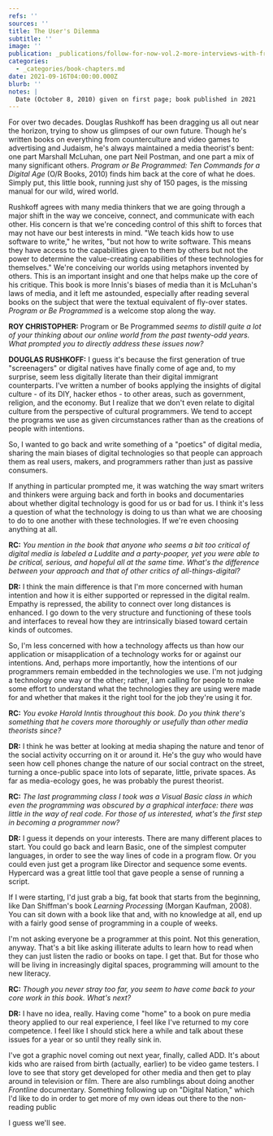 ```yaml
---
refs: ''
sources: ''
title: The User's Dilemma
subtitle: ''
image: ''
publication: _publications/follow-for-now-vol.2-more-interviews-with-friends-and-heroes.md
categories:
  - _categories/book-chapters.md
date: 2021-09-16T04:00:00.000Z
blurb: ''
notes: |
  Date (October 8, 2010) given on first page; book published in 2021
---
```


For over two decades. Douglas Rushkoff has been dragging us all out near the horizon, trying to show us glimpses of our own future. Though he's written books on everything from counterculture and video games to advertising and Judaism, he's always maintained a media theorist's bent: one part Marshall McLuhan, one part Neil Postman, and one part a mix of many significant others. *Program or Be Programmed: Ten Commands for a Digital Age* (O/R Books, 2010) finds him back at the core of what he does. Simply put, this little book, running just shy of 150 pages, is the missing manual for our wild, wired world.

Rushkoff agrees with many media thinkers that we are going through a major shift in the way we conceive, connect, and communicate with each other. His concern is that we're conceding control of this shift to forces that may not have our best interests in mind. "We teach kids how to use software to write," he writes, "but not how to write software. This means they have access to the capabilities given to them by others but not the power to determine the value-creating capabilities of these technologies for themselves." We're conceiving our worlds using metaphors invented by others. This is an important insight and one that helps make up the core of his critique. This book is more Innis's biases of media than it is McLuhan's laws of media, and it left me astounded, especially after reading several books on the subject that were the textual equivalent of fly-over states. *Program or Be Programmed* is a welcome stop along the way.

**ROY CHRISTOPHER:** Program or Be Programmed *seems to distill quite a lot of your thinking about our online world from the past twenty-odd years. What prompted you to directly address these issues now?*

**DOUGLAS RUSHKOFF:** I guess it's because the first generation of true "screenagers" or digital natives have finally come of age and, to my surprise, seem less digitally literate than their digital immigrant counterparts. I've written a number of books applying the insights of digital culture - of its DIY, hacker ethos - to other areas, such as government, religion, and the economy. But I realize that we don't even relate to digital culture from the perspective of cultural programmers. We tend to accept the programs we use as given circumstances rather than as the creations of people with intentions.

So, I wanted to go back and write something of a "poetics" of digital media, sharing the main biases of digital technologies so that people can approach them as real users, makers, and programmers rather than just as passive consumers.

If anything in particular prompted me, it was watching the way smart writers and thinkers were arguing back and forth in books and documentaries about whether digital technology is good for us or bad for us. I think it's less a question of what the technology is doing to us than what we are choosing to do to one another with these technologies. If we're even choosing anything at all.

**RC:** *You mention in the book that anyone who seems a bit too critical of digital media is labeled a Luddite and a party-pooper, yet you were able to be critical, serious, and hopeful all at the same time. What's the difference between your approach and that of other critics of all-things-digital?*

**DR:** I think the main difference is that I'm more concerned with human intention and how it is either supported or repressed in the digital realm. Empathy is repressed, the ability to connect over long distances is enhanced. I go down to the very structure and functioning of these tools and interfaces to reveal how they are intrinsically biased toward certain kinds of outcomes.

So, I'm less concerned with how a technology affects us than how our application or misapplication of a technology works for or against our intentions. And, perhaps more importantly, how the intentions of our programmers remain embedded in the technologies we use. I'm not judging a technology one way or the other; rather, I am calling for people to make some effort to understand what the technologies they are using were made for and whether that makes it the right tool for the job they're using it for.

**RC:** *You evoke Harold Inntis throughout this book. Do you think there's something that he covers more thoroughly or usefully than other media theorists since?*

**DR:** I think he was better at looking at media shaping the nature and tenor of the social activity occurring on it or around it. He's the guy who would have seen how cell phones change the nature of our social contract on the street, turning a once-public space into lots of separate, little, private spaces. As far as media-ecology goes, he was probably the purest theorist.

**RC:** *The last programming class I took was a Visual Basic class in which even the programming was obscured by a graphical interface: there was little in the way of real code. For those of us interested, what's the first step in becoming a programmer now?*

**DR:** I guess it depends on your interests. There are many different places to start. You could go back and learn Basic, one of the simplest computer languages, in order to see the way lines of code in a program flow. Or you could even just get a program like Director and sequence some events. Hypercard was a great little tool that gave people a sense of running a script.

If I were starting, I'd just grab a big, fat book that starts from the beginning, like Dan Shiffman's book *Learning Processing* (Morgan Kaufman, 2008). You can sit down with a book like that and, with no knowledge at all, end up with a fairly good sense of programming in a couple of weeks.

I'm not asking everyone be a programmer at this point. Not this generation, anyway. That's a bit like asking illiterate adults to learn how to read when they can just listen the radio or books on tape. I get that. But for those who will be living in increasingly digital spaces, programming will amount to the new literacy.

**RC:** *Though you never stray too far, you seem to have come back to your core work in this book. What's next?*

**DR:** I have no idea, really. Having come "home" to a book on pure media theory applied to our real experience, I feel like I've returned to my core competence. I feel like I should stick here a while and talk about these issues for a year or so until they really sink in.

I've got a graphic novel coming out next year, finally, called ADD. It's about kids who are raised from birth (actually, earlier) to be video game testers. I love to see that story get developed for other media and then get to play around in television or film. There are also rumblings about doing another *Frontline* documentary. Something following up on "Digital Nation," which I'd like to do in order to get more of my own ideas out there to the non-reading public

I guess we'll see.
